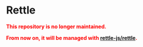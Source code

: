 # Rettle

<p style="color:red;font-weight: bold;">
This repository is no longer maintained.
</p>
<p style="color:red;font-weight: bold;">
From now on, it will be managed with <a href="https://github.com/rettle-js/rettle" target="_blank">rettle-js/rettle</a>.
</p>